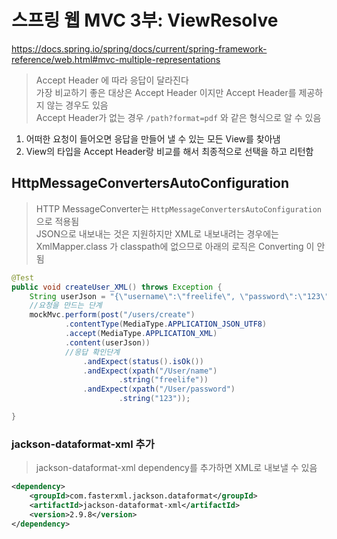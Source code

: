 # 스프링 웹 MVC 3부: ViewResolve
https://docs.spring.io/spring/docs/current/spring-framework-reference/web.html#mvc-multiple-representations
> Accept Header 에 따라 응답이 달라진다  
> 가장 비교하기 좋은 대상은 Accept Header 이지만 Accept Header를 제공하지 않는 경우도 있음  
> Accept Header가 없는 경우 `/path?format=pdf` 와 같은 형식으로 알 수 있음  
1. 어떠한 요청이 들어오면 응답을 만들어 낼 수 있는 모든 View를 찾아냄
2. View의 타입을 Accept Header랑 비교를 해서 최종적으로 선택을 하고 리턴함

## HttpMessageConvertersAutoConfiguration
> HTTP MessageConverter는 `HttpMessageConvertersAutoConfiguration` 으로 적용됨  
> JSON으로 내보내는 것은 지원하지만 XML로 내보내려는 경우에는 XmlMapper.class 가 classpath에 없으므로 아래의 로직은 Converting 이 안됨  
```java
@Test
public void createUser_XML() throws Exception {
    String userJson = "{\"username\":\"freelife\", \"password\":\"123\"}";
    //요청을 만드는 단계
    mockMvc.perform(post("/users/create")
            .contentType(MediaType.APPLICATION_JSON_UTF8)
            .accept(MediaType.APPLICATION_XML)
            .content(userJson))
            //응답 확인단계
                .andExpect(status().isOk())
                .andExpect(xpath("/User/name")
                        .string("freelife"))
                .andExpect(xpath("/User/password")
                        .string("123"));

}
```

### ​jackson-dataformat-xml​ 추가
> ​jackson-dataformat-xml​ dependency를 추가하면 XML로 내보낼 수 있음
```xml
<dependency>
    <groupId>com.fasterxml.jackson.dataformat</groupId>
    <artifactId>jackson-dataformat-xml</artifactId>
    <version>2.9.8</version>
</dependency>
```